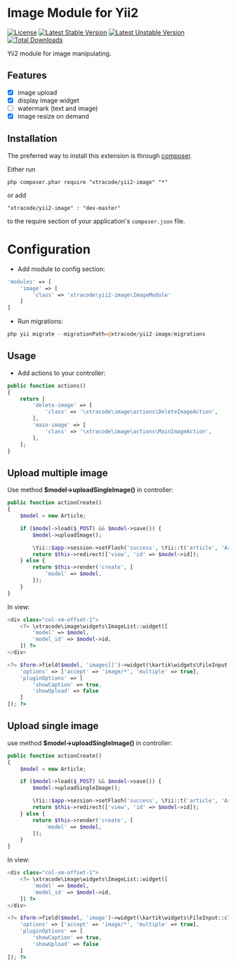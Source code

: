 Image Module for Yii2
==============================

[![License](https://poser.pugx.org/xtracode/yii2-image/license.svg)](https://packagist.org/packages/xtracode/yii2-image)
[![Latest Stable Version](https://poser.pugx.org/xtracode/yii2-image/v/stable.svg)](https://packagist.org/packages/xtracode/yii2-image)
[![Latest Unstable Version](https://poser.pugx.org/xtracode/yii2-image/v/unstable.svg)](https://packagist.org/packages/xtracode/yii2-image)
[![Total Downloads](https://poser.pugx.org/xtracode/yii2-image/downloads.svg)](https://packagist.org/packages/xtracode/yii2-image)

Yii2 module for image manipulating.

Features
--------
- [x] image upload
- [x] display image widget
- [ ] watermark (text and image)
- [x] image resize on demand

Installation
------------
The preferred way to install this extension is through [composer](http://getcomposer.org/download/).

Either run

```
php composer.phar require "xtracode/yii2-image" "*"
```
or add

```
"xtracode/yii2-image" : "dev-master"
```

to the require section of your application's `composer.json` file.

Configuration
=============

- Add module to config section:

```php
'modules' => [
    'image' => [
        'class' => 'xtracode\yii2-image\ImageModule'
    ]
]
```

- Run migrations:

```php
php yii migrate --migrationPath=@xtracode/yii2-image/migrations
```

Usage
-----

- Add actions to your controller:

```php
public function actions()
{
    return [
        'delete-image' => [
            'class' => '\xtracode\image\actions\DeleteImageAction',
        ],
        'main-image' => [
            'class' => '\xtracode\image\actions\MainImageAction',
        ],
    ];
}
```

Upload multiple image
---------------------

Use method **$model->uploadSingleImage()** in controller:

```php
public function actionCreate()
{
    $model = new Article;

    if ($model->load($_POST) && $model->save()) {
        $model->uploadImage();

        \Yii::$app->session->setFlash('success', \Yii::t('article', 'Article successfully saved'));
        return $this->redirect(['view', 'id' => $model->id]);
    } else {
        return $this->render('create', [
            'model' => $model,
        ]);
    }
}
```

In view:

```php
<div class="col-sm-offset-1">
    <?= \xtracode\image\widgets\ImageList::widget([
        'model' => $model,
        'model_id' => $model->id,
    ]) ?>
</div>

<?= $form->field($model, 'images[]')->widget(\kartik\widgets\FileInput::classname(), [
    'options' => ['accept' => 'image/*', 'multiple' => true],
    'pluginOptions' => [
        'showCaption' => true,
        'showUpload' => false
    ]
]); ?>
```

Upload single image
-------------------

use method **$model->uploadSingleImage()** in controller:

```php
public function actionCreate()
{
    $model = new Article;

    if ($model->load($_POST) && $model->save()) {
        $model->uploadSingleImage();

        \Yii::$app->session->setFlash('success', \Yii::t('article', 'Article successfully saved'));
        return $this->redirect(['view', 'id' => $model->id]);
    } else {
        return $this->render('create', [
            'model' => $model,
        ]);
    }
}
```

In view:

```php
<div class="col-sm-offset-1">
    <?= \xtracode\image\widgets\ImageList::widget([
        'model' => $model,
        'model_id' => $model->id,
    ]) ?>
</div>

<?= $form->field($model, 'image')->widget(\kartik\widgets\FileInput::classname(), [
    'options' => ['accept' => 'image/*', 'multiple' => true],
    'pluginOptions' => [
        'showCaption' => true,
        'showUpload' => false
    ]
]); ?>
```
